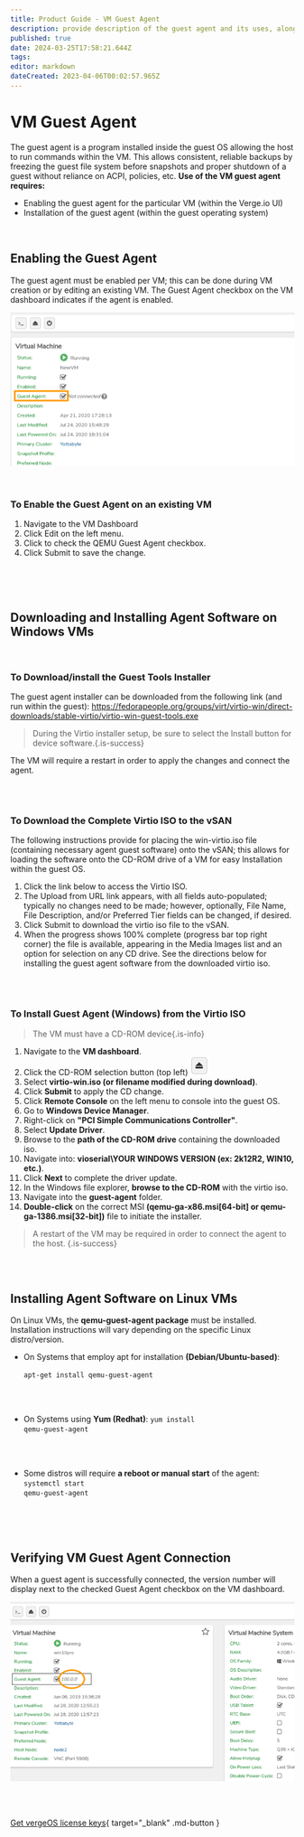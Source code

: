 ```yaml
---
title: Product Guide - VM Guest Agent
description: provide description of the guest agent and its uses, along with instructions for downloading, enabling, installing and verifying the guest agent on a VM.
published: true
date: 2024-03-25T17:58:21.644Z
tags: 
editor: markdown
dateCreated: 2023-04-06T00:02:57.965Z
---
```


# VM Guest Agent
The guest agent is a program installed inside the guest OS allowing the host to run commands within the VM. This allows consistent, reliable backups by freezing the guest file system before snapshots and proper shutdown of a guest without reliance on ACPI, policies, etc.
**Use of the VM guest agent requires:**

   - Enabling the guest agent for the particular VM (within the Verge.io UI)
- Installation of the guest agent (within the guest operating system)

<br>


## Enabling the Guest Agent
The guest agent must be enabled per VM; this can be done during VM creation or by editing an existing VM.  The Guest Agent checkbox on the VM dashboard indicates if the agent is enabled.

![agent-enabled-notconnected.png](/public/userguide-sshots/agent-enabled-notconnected.png)


<br>

### To Enable the Guest Agent on an existing VM
1. Navigate to the VM Dashboard
2. Click Edit on the left menu.
3. Click to check the QEMU Guest Agent checkbox.
4. Click Submit to save the change.


<br>
<br>
<br>


## Downloading and Installing Agent Software on Windows VMs
<br>

### To Download/install the Guest Tools Installer
The guest agent installer can be downloaded from the following link (and run within the guest): <a href="https://fedorapeople.org/groups/virt/virtio-win/direct-downloads/stable-virtio/virtio-win-guest-tools.exe" target="_blank">https://fedorapeople.org/groups/virt/virtio-win/direct-downloads/stable-virtio/virtio-win-guest-tools.exe</a>
> During the Virtio installer setup, be sure to select the Install button for device software.{.is-success}

The VM will require a restart in order to apply the changes and connect the agent.

<br>
<br>

### To Download the Complete Virtio ISO to the vSAN
The following instructions provide for placing the win-virtio.iso file (containing necessary agent guest software) onto the vSAN; this allows for loading the software onto the CD-ROM drive of a VM for easy Installation within the guest OS.
1. Click the link below to access the Virtio ISO.
2. The Upload from URL link appears, with all fields auto-populated; typically no changes need to be made; however, optionally, File Name, File Description, and/or Preferred Tier fields can be changed, if desired.
3. Click Submit to download the virtio iso file to the vSAN.
4. When the progress shows 100% complete (progress bar top right corner) the file is available, appearing in the Media Images list and an option for selection on any CD drive.
See the directions below for installing the guest agent software from the downloaded virtio iso.

<br>
<br>

### To Install Guest Agent (Windows) from the Virtio ISO
> The VM must have a CD-ROM device{.is-info}

1. Navigate to the **VM dashboard**.
2. Click the CD-ROM selection button (top left)
![fa-eject.png](/public/userguide-sshots/fa-eject.png)
3. Select **virtio-win.iso (or filename modified during download)**.
4. Click **Submit** to apply the CD change.
5. Click **Remote Console** on the left menu to console into the guest OS.
6. Go to **Windows Device Manager**.
7. Right-click on **"PCI Simple Communications Controller"**.
8. Select **Update Driver**.
9. Browse to the **path of the CD-ROM drive** containing the downloaded iso.
10. Navigate into: **vioserial\YOUR WINDOWS VERSION (ex: 2k12R2, WIN10, etc.)**.
11. Click **Next** to complete the driver update.
12. In the Windows file explorer, **browse to the CD-ROM** with the virtio iso.
13. Navigate into the **guest-agent** folder.
14. **Double-click** on the correct MSI **(qemu-ga-x86.msi[64-bit] or qemu-ga-1386.msi[32-bit])** file to initiate the installer.
> A restart of the VM may be required in order to connect the agent to the host. {.is-success}

<br>
<br>


## Installing Agent Software on Linux VMs
On Linux VMs, the **qemu-guest-agent package** must be installed. Installation instructions will vary depending on the specific Linux distro/version.


- On Systems that employ apt for installation **(Debian/Ubuntu-based)**:

    <code>apt-get install qemu-guest-agent</code>
    
    <br>
    <br>
    

- On Systems using **Yum (Redhat)**:
    <code>yum install qemu-guest-agent</code>
  
  <br>
  <br>
  
- Some distros will require **a reboot or manual start** of the agent:
        <code>systemctl start qemu-guest-agent</code>


<br>
<br>
<br>


## Verifying VM Guest Agent Connection
When a guest agent is successfully connected, the version number will display next to the checked Guest Agent checkbox on the VM dashboard.

![agent-connected-version.png](/public/userguide-sshots/agent-connected-version.png)

<br>   




<br>

[Get vergeOS license keys](https://www.verge.io/test-drive){ target="_blank" .md-button }